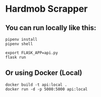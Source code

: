 # Hardmob Scrapper

## You can run locally like this:

```
pipenv install
pipenv shell

export FLASK_APP=api.py
flask run
```

## Or using Docker (Local)

```
docker build -t api:local .
docker run -d -p 5000:5000 api:local
```
